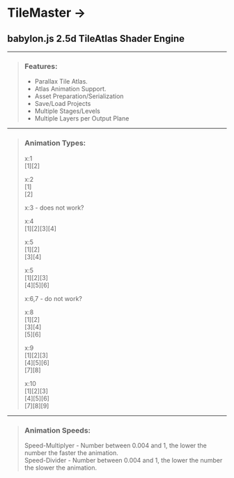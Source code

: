# TileMaster ->
## babylon.js 2.5d TileAtlas Shader Engine
----------
>### **Features:**
>
> - Parallax Tile Atlas.
> - Atlas Animation Support.
> - Asset Preparation/Serialization
> - Save/Load Projects
> - Multiple Stages/Levels
> - Multiple Layers per Output Plane
----------
>### **Animation Types:**  
>  
> x:1  
> [1][2]
>  
> x:2  
> [1]  
> [2]  
>
> x:3 - does not work?
>  
> x:4  
> [1][2][3][4]  
>  
> x:5  
> [1][2]  
> [3][4]  
>  
> x:5  
> [1][2][3]  
> [4][5][6]  
>  
> x:6,7 - do not work?
>  
> x:8  
> [1][2]  
> [3][4]  
> [5][6]  
>  
> x:9   
> [1][2][3]  
> [4][5][6]  
> [7][8]  
>  
> x:10  
> [1][2][3]  
> [4][5][6]  
> [7][8][9]  
----------
>### **Animation Speeds:**  
> Speed-Multiplyer - Number between 0.004 and 1, the lower the number the faster the animation.  
> Speed-Divider - Number between 0.004 and 1, the lower the number the slower the animation.
